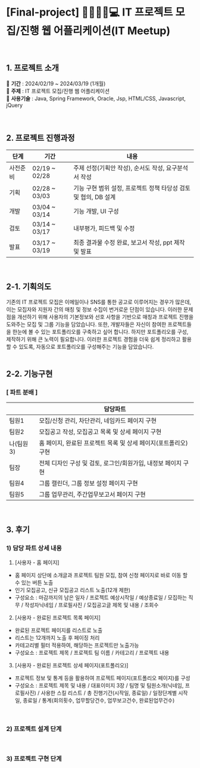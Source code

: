 # [Final-project] 👨‍👨‍👧‍👦💻 IT 프로젝트 모집/진행 웹 어플리케이션(IT Meetup)
<br>

## 1. 프로젝트 소개
📌 **기간** : 2024/02/19 ~ 2024/03/19 (1개월)<br>
📌 **주제** : IT 프로젝트 모집/진행 웹 어플리케이션<br>
📌 **사용기술** : Java, Spring Framework, Oracle, Jsp, HTML/CSS, Javascript, jQuery<br>
<br><br>

## 2. 프로젝트 진행과정
| 단계 | 기간 | 내용 |
|--|--|--|
| 사전준비 | 02/19 ~ 02/28 | 주제 선정(기획안 작성), 순서도 작성, 요구분석서 작성 |
| 기획 | 02/28 ~ 03/03 | 기능 구현 범위 설정, 프로젝트 정책 타당성 검토 및 협의, DB 설계 |
| 개발 | 03/04 ~ 03/14 | 기능 개발, UI 구성 |
| 검토 | 03/14 ~ 03/17 | 내부평가, 피드백 및 수정 |
| 발표 | 03/17 ~ 03/19 | 최종 결과물 수정 완료, 보고서 작성, ppt 제작 및 발표 |

<br>

## 2-1. 기획의도
기존의 IT 프로젝트 모집은 이메일이나 SNS를 통한 공고로 이루어지는 경우가 많은데, 이는 모집자와 지원자 간의 매칭 및 정보 수집이 번거로운 단점이 있습니다. 이러한 문제점을 개선하기 위해 사용자의 기본정보와 선호 사항을 기반으로 매칭과 프로젝트 진행을 도와주는 모집 및 그룹 기능을 담았습니다. 또한, 개발자들은 자신이 참여한 프로젝트들을 한눈에 볼 수 있는 포트폴리오를 구축하고 싶어 합니다. 하지만 포트폴리오를 구성, 제작하기 위해 큰 노력이 필요합니다. 이러한 프로젝트 경험을 더욱 쉽게 정리하고 활용할 수 있도록, 자동으로 포트폴리오를 구성해주는 기능을 담았습니다.
<br><br>

## 2-2. 기능구현

### [ 파트 분배 ]
|  | 담당파트 |
|--|--|
| 팀원1 | 모집/신청 관리, 차단관리, 네임카드 페이지 구현 |
| 팀원2 | 모집공고 작성, 모집공고 목록 및 상세 페이지 구현 |
| 나(팀원3) | 홈 페이지, 완료된 프로젝트 목록 및 상세 페이지(포트폴리오) 구현 |
| 팀장 | 전체 디자인 구성 및 검토, 로그인/회원가입, 내정보 페이지 구현 |
| 팀원4 | 그룹 캘린더, 그룹 정보 설정 페이지 구현 |
| 팀원5 | 그룹 업무관리, 주간업무보고서 페이지 구현 |

<br>

## 3. 후기

### 1) 담당 파트 상세 내용
1. [사용자 - 홈 페이지]<br>
- 홈 페이지 상단에 소개글과 프로젝트 팀원 모집, 참여 신청 페이지로 바로 이동 할 수 있는 버튼 노출
- 인기 모집공고, 신규 모집공고 리스트 노출(12개 제한)
- 구성요소 : 마감까지의 남은 일자 / 프로젝트 예상시작일 / 예상종료일 / 모집하는 직무 / 작성자닉네임 / 프로필사진 / 모집공고글 제목 및 내용 / 조회수

2.  [사용자 - 완료된 프로젝트 목록 페이지] <br>
- 완료된 프로젝트 페이지를 리스트로 노출
- 리스트는 12개까지 노출 후 페이징 처리
- 카테고리별 필터 적용하여, 해당하는 프로젝트만 노출가능
- 구성요소 : 프로젝트 제목 / 프로젝트 팀 이름 / 카테고리 / 프로젝트 내용

3.  [사용자 - 완료된 프로젝트 상세 페이지(포트폴리오)] <br>
- 프로젝트 정보 및 통계 등을 활용하여 프로젝트 페이지(포트폴리오 페이지)를 구성
- 구성요소 : 프로젝트 제목 및 내용 / 대표이미지 3장 / 팀명 및 팀원소개(닉네임, 프로필사진) / 사용한 스킬 리스트 / 총 진행기간(시작일, 종료일) / 일정단계별 시작일, 종료일 / 통계(회의횟수, 업무할당건수, 업무보고건수, 완료된업무건수)

<br>

### 2) 프로젝트 설계 단계

<br>

### 3) 프로젝트 구현 단계

